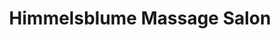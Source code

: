 ---
title: "Himmelsblume Massage Salon"
url: /bielefeld/himmelsblume-massage-salon/
shop: Massage
---